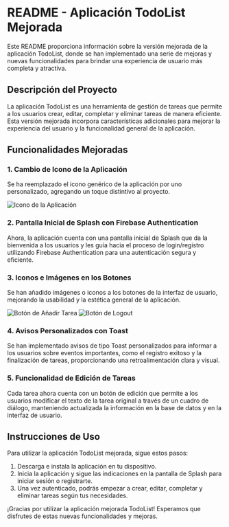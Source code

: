 # README - Aplicación TodoList Mejorada

Este README proporciona información sobre la versión mejorada de la aplicación TodoList, donde se han implementado una serie de mejoras y nuevas funcionalidades para brindar una experiencia de usuario más completa y atractiva.

## Descripción del Proyecto

La aplicación TodoList es una herramienta de gestión de tareas que permite a los usuarios crear, editar, completar y eliminar tareas de manera eficiente. Esta versión mejorada incorpora características adicionales para mejorar la experiencia del usuario y la funcionalidad general de la aplicación.

## Funcionalidades Mejoradas

### 1. Cambio de Icono de la Aplicación
Se ha reemplazado el icono genérico de la aplicación por uno personalizado, agregando un toque distintivo al proyecto.

![Icono de la Aplicación](url_del_icono)

### 2. Pantalla Inicial de Splash con Firebase Authentication
Ahora, la aplicación cuenta con una pantalla inicial de Splash que da la bienvenida a los usuarios y les guía hacia el proceso de login/registro utilizando Firebase Authentication para una autenticación segura y eficiente.

### 3. Iconos e Imágenes en los Botones
Se han añadido imágenes o iconos a los botones de la interfaz de usuario, mejorando la usabilidad y la estética general de la aplicación.

![Botón de Añadir Tarea](url_del_boton_anadir)
![Botón de Logout](url_del_boton_logout)

### 4. Avisos Personalizados con Toast
Se han implementado avisos de tipo Toast personalizados para informar a los usuarios sobre eventos importantes, como el registro exitoso y la finalización de tareas, proporcionando una retroalimentación clara y visual.

### 5. Funcionalidad de Edición de Tareas
Cada tarea ahora cuenta con un botón de edición que permite a los usuarios modificar el texto de la tarea original a través de un cuadro de diálogo, manteniendo actualizada la información en la base de datos y en la interfaz de usuario.

## Instrucciones de Uso

Para utilizar la aplicación TodoList mejorada, sigue estos pasos:

1. Descarga e instala la aplicación en tu dispositivo.
2. Inicia la aplicación y sigue las indicaciones en la pantalla de Splash para iniciar sesión o registrarte.
3. Una vez autenticado, podrás empezar a crear, editar, completar y eliminar tareas según tus necesidades.

¡Gracias por utilizar la aplicación mejorada TodoList! Esperamos que disfrutes de estas nuevas funcionalidades y mejoras.

